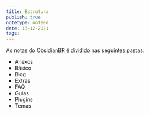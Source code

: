 ```yaml
---
title: Estrutura
publish: true
notetype: unfeed
date: 13-12-2021
tags: 
---
```


As notas do ObsidianBR é dividido nas seguintes pastas:

- Anexos
- Básico
- Blog
- Extras
- FAQ
- Guias
- Plugins
- Temas